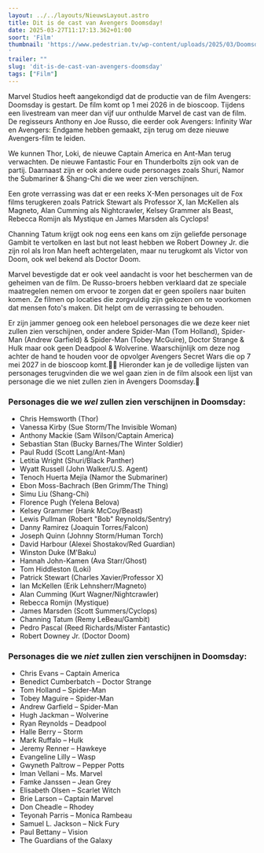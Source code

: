 ```yaml
---
layout: ../../layouts/NieuwsLayout.astro
title: Dit is de cast van Avengers Doomsday!
date: 2025-03-27T11:17:13.362+01:00
soort: 'Film'
thumbnail: 'https://www.pedestrian.tv/wp-content/uploads/2025/03/Doomsday-cast-list.jpg
'
trailer: ""
slug: 'dit-is-de-cast-van-avengers-doomsday'
tags: ["Film"]
---
```


Marvel Studios heeft aangekondigd dat de productie van de film Avengers:
Doomsday is gestart. De film komt op 1 mei 2026 in de bioscoop. Tijdens een
livestream van meer dan vijf uur onthulde Marvel de cast van de film. De
regisseurs Anthony en Joe Russo, die eerder ook Avengers: Infinity War en
Avengers: Endgame hebben gemaakt, zijn terug om deze nieuwe Avengers-film te
leiden.

We kunnen Thor, Loki, de nieuwe Captain America en Ant-Man terug verwachten. De
nieuwe Fantastic Four en Thunderbolts zijn ook van de partij. Daarnaast zijn er
ook andere oude personages zoals Shuri, Namor the Submariner & Shang-Chi die we
weer zien verschijnen.

Een grote verrassing was dat er een reeks X-Men personages uit de Fox films
terugkeren zoals Patrick Stewart als Professor X, Ian McKellen als Magneto, Alan
Cumming als Nightcrawler, Kelsey Grammer als Beast, Rebecca Romijn als Mystique
en James Marsden als Cyclops!

Channing Tatum krijgt ook nog eens een kans om zijn geliefde personage Gambit te
vertolken en last but not least hebben we Robert Downey Jr. die zijn rol als
Iron Man heeft achtergelaten, maar nu terugkomt als Victor von Doom, ook wel
bekend als Doctor Doom.

Marvel bevestigde dat er ook veel aandacht is voor het beschermen van de
geheimen van de film. De Russo-broers hebben verklaard dat ze speciale
maatregelen nemen om ervoor te zorgen dat er geen spoilers naar buiten komen. Ze
filmen op locaties die zorgvuldig zijn gekozen om te voorkomen dat mensen foto's
maken. Dit helpt om de verrassing te behouden.

Er zijn jammer genoeg ook een heleboel personages die we deze keer niet zullen
zien verschijnen, onder andere Spider-Man (Tom Holland), Spider-Man (Andrew
Garfield) & Spider-Man (Tobey McGuire), Doctor Strange & Hulk maar ook geen
Deadpool & Wolverine. Waarschijnlijk om deze nog achter de hand te houden voor
de opvolger Avengers Secret Wars die op 7 mei 2027 in de bioscoop komt.
Hieronder kan je de volledige lijsten van personages terugvinden die we wel gaan
zien in de film alsook een lijst van personage die we niet zullen zien in
Avengers Doomsday.


### Personages die we *wel* zullen zien verschijnen in Doomsday:

- Chris Hemsworth (Thor)
- Vanessa Kirby (Sue Storm/The Invisible Woman)
- Anthony Mackie (Sam Wilson/Captain America)
- Sebastian Stan (Bucky Barnes/The Winter Soldier)
- Paul Rudd (Scott Lang/Ant-Man)
- Letitia Wright (Shuri/Black Panther)
- Wyatt Russell (John Walker/U.S. Agent)
- Tenoch Huerta Mejía (Namor the Submariner)
- Ebon Moss-Bachrach (Ben Grimm/The Thing)
- Simu Liu (Shang-Chi)
- Florence Pugh (Yelena Belova)
- Kelsey Grammer (Hank McCoy/Beast)
- Lewis Pullman (Robert "Bob" Reynolds/Sentry)
- Danny Ramirez (Joaquin Torres/Falcon)
- Joseph Quinn (Johnny Storm/Human Torch)
- David Harbour (Alexei Shostakov/Red Guardian)
- Winston Duke (M'Baku)
- Hannah John-Kamen (Ava Starr/Ghost)
- Tom Hiddleston (Loki)
- Patrick Stewart (Charles Xavier/Professor X)
- Ian McKellen (Erik Lehnsherr/Magneto)
- Alan Cumming (Kurt Wagner/Nightcrawler)
- Rebecca Romijn (Mystique)
- James Marsden (Scott Summers/Cyclops)
- Channing Tatum (Remy LeBeau/Gambit)
- Pedro Pascal (Reed Richards/Mister Fantastic)
- Robert Downey Jr. (Doctor Doom)

### Personages die we *niet* zullen zien verschijnen in Doomsday:
- Chris Evans – Captain America
- Benedict Cumberbatch – Doctor Strange
- Tom Holland – Spider-Man
- Tobey Maguire – Spider-Man
- Andrew Garfield – Spider-Man
- Hugh Jackman – Wolverine
- Ryan Reynolds – Deadpool
- Halle Berry – Storm
- Mark Ruffalo – Hulk
- Jeremy Renner – Hawkeye
- Evangeline Lilly – Wasp
- Gwyneth Paltrow – Pepper Potts
- Iman Vellani – Ms. Marvel
- Famke Janssen – Jean Grey
- Elisabeth Olsen – Scarlet Witch
- Brie Larson – Captain Marvel
- Don Cheadle – Rhodey
- Teyonah Parris – Monica Rambeau
- Samuel L. Jackson – Nick Fury
- Paul Bettany – Vision
- The Guardians of the Galaxy
